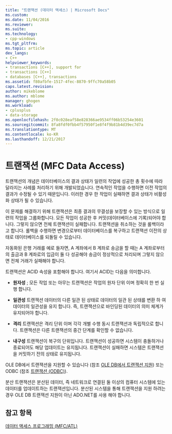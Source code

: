 ```yaml
---
title: "트랜잭션 (데이터 액세스) | Microsoft Docs"
ms.custom: 
ms.date: 11/04/2016
ms.reviewer: 
ms.suite: 
ms.technology:
- cpp-windows
ms.tgt_pltfrm: 
ms.topic: article
dev_langs:
- C++
helpviewer_keywords:
- transactions [C++], support for
- transactions [C++]
- databases [C++], transactions
ms.assetid: f80afbfe-1517-4fec-8870-9ffc70a58b05
caps.latest.revision: 
author: mikeblome
ms.author: mblome
manager: ghogen
ms.workload:
- cplusplus
- data-storage
ms.openlocfilehash: 2f0c028eaf58e828366ae9534ff06b53254e3601
ms.sourcegitcommit: 8fa8fdf0fbb4f57950f1e8f4f9b81b4d39ec7d7a
ms.translationtype: MT
ms.contentlocale: ko-KR
ms.lasthandoff: 12/21/2017
---
```

# <a name="transactions--mfc-data-access"></a>트랜잭션  (MFC Data Access)
트랜잭션의 개념은 데이터베이스의 결과 상태가 일련의 작업에 성공한 총 횟수에 따라 달라지는 사례를 처리하기 위해 개발되었습니다. 연속적인 작업을 수행하면 이전 작업의 결과가 수정될 수 있기 때문입니다. 이러한 경우 한 작업이 실패하면 결과 상태가 비활성화 상태가 될 수 있습니다.  
  
 이 문제를 해결하기 위해 트랜잭션은 최종 결과의 무결성을 보장할 수 있는 방식으로 일련의 작업을 그룹화합니다. 모든 작업이 성공한 후 커밋(데이터베이스에 기록)되어야 합니다. 그렇지 않으면 전체 트랜잭션이 실패합니다. 트랜잭션을 취소하는 것을 롤백이라고 합니다. 롤백을 수행하면 변경으로부터 데이터베이스를 복구하고 트랜잭션 이전의 상태로 데이터베이스를 되돌릴 수 있습니다.  
  
 자동화된 은행 거래를 예로 들자면, A 계좌에서 B 계좌로 송금을 할 때는 A 계좌로부터의 출금과 B 계좌로의 입금이 둘 다 성공해야 송금이 정상적으로 처리되며 그렇지 않으면 전체 거래가 실패해야 합니다.  
  
 트랜잭션은 ACID 속성을 포함해야 합니다. 여기서 ACID는 다음을 의미합니다.  
  
-   **원자성** ; 모든 작업 또는 아무는 트랜잭션은 작업의 원자 단위 이며 정확히 한 번 실행 합니다.  
  
-   **일관성** 트랜잭션 데이터의 다른 일관 된 상태로 데이터의 일관 된 상태를 변환 하 여 데이터의 일관성을 유지 합니다. 즉, 트랜잭션으로 바인딩된 데이터의 의미 체계가 유지되어야 합니다.  
  
-   **격리** 트랜잭션은 격리 단위 이며 각각 개별 수행 동시 트랜잭션과 독립적으로 합니다. 트랜잭션은 다른 트랜잭션의 중간 단계를 확인할 수 없습니다.  
  
-   **내구성** 트랜잭션이 복구의 단위입니다. 트랜잭션이 성공하면 시스템이 충돌하거나 종료되어도 해당 업데이트는 유지됩니다. 트랜잭션이 실패하면 시스템은 트랜잭션을 커밋하기 전의 상태로 유지됩니다.  
  
 OLE DB에서 트랜잭션을 지원할 수 있습니다 (참조 [OLE DB에서 트랜잭션 지원](../data/oledb/supporting-transactions-in-ole-db.md)) 또는 ODBC (참조 [트랜잭션 (ODBC)](../data/odbc/transaction-odbc.md)).  
  
 분산 트랜잭션은 분산된 데이터, 즉 네트워크로 연결된 둘 이상의 컴퓨터 시스템에 있는 데이터를 업데이트하는 트랜잭션입니다. 분산된 시스템을 통해 트랜잭션을 지원 하려는 경우 OLE DB 트랜잭션 지원이 아닌 ADO.NET를 사용 해야 합니다.  
  
## <a name="see-also"></a>참고 항목  
 [데이터 액세스 프로그래밍 (MFC/ATL)](../data/data-access-programming-mfc-atl.md)